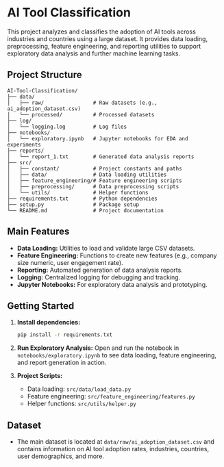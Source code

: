 # AI Tool Classification

This project analyzes and classifies the adoption of AI tools across industries and countries using a large dataset. It provides data loading, preprocessing, feature engineering, and reporting utilities to support exploratory data analysis and further machine learning tasks.

## Project Structure

```
AI-Tool-Classification/
├── data/
│   ├── raw/                # Raw datasets (e.g., ai_adoption_dataset.csv)
│   └── processed/          # Processed datasets
├── log/
│   └── logging.log         # Log files
├── notebooks/
│   └── exploratory.ipynb   # Jupyter notebooks for EDA and experiments
├── reports/
│   └── report_1.txt        # Generated data analysis reports
├── src/
│   ├── constant/           # Project constants and paths
│   ├── data/               # Data loading utilities
│   ├── feature_engineering/# Feature engineering scripts
│   ├── preprocessing/      # Data preprocessing scripts
│   └── utils/              # Helper functions
├── requirements.txt        # Python dependencies
├── setup.py                # Package setup
└── README.md               # Project documentation
```

## Main Features

- **Data Loading:** Utilities to load and validate large CSV datasets.
- **Feature Engineering:** Functions to create new features (e.g., company size numeric, user engagement rate).
- **Reporting:** Automated generation of data analysis reports.
- **Logging:** Centralized logging for debugging and tracking.
- **Jupyter Notebooks:** For exploratory data analysis and prototyping.

## Getting Started

1. **Install dependencies:**

   ```bash
   pip install -r requirements.txt
   ```

2. **Run Exploratory Analysis:**
   Open and run the notebook in `notebooks/exploratory.ipynb` to see data loading, feature engineering, and report generation in action.

3. **Project Scripts:**
   - Data loading: `src/data/load_data.py`
   - Feature engineering: `src/feature_engineering/features.py`
   - Helper functions: `src/utils/helper.py`

## Dataset

- The main dataset is located at `data/raw/ai_adoption_dataset.csv` and contains information on AI tool adoption rates, industries, countries, user demographics, and more.
